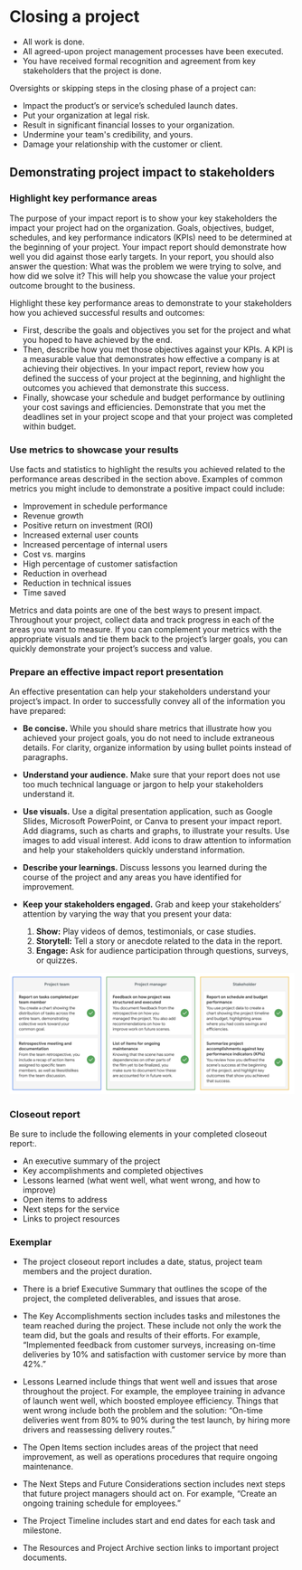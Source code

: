 # Closing a project

* All work is done.
* All agreed-upon project management processes have been executed.
* You have received formal recognition and agreement from key stakeholders that the project is done.

Oversights or skipping steps in the closing phase of a project can:
* Impact the product’s or service’s scheduled launch dates.
* Put your organization at legal risk.
* Result in significant financial losses to your organization.
* Undermine your team's credibility, and yours.
* Damage your relationship with the customer or client.

## Demonstrating project impact to stakeholders

### Highlight key performance areas
The purpose of your impact report is to show your key stakeholders the impact your project had on the organization. Goals, objectives, budget, schedules, and key performance indicators (KPIs) need to be determined at the beginning of your project. 
Your impact report should demonstrate how well you did against those early targets. In your report, you should also answer the question: What was the problem we were trying to solve, and how did we solve it? This will help you showcase the value your project outcome brought to the business.

Highlight these key performance areas to demonstrate to your stakeholders how you achieved successful results and outcomes:
* First, describe the goals and objectives you set for the project and what you hoped to have achieved by the end. 
* Then, describe how you met those objectives against your KPIs. A KPI is a measurable value that demonstrates how effective a company is at achieving their objectives. In your impact report, review how you defined the success of your project at the beginning, and highlight the outcomes you achieved that demonstrate this success.
* Finally, showcase your schedule and budget performance by outlining your cost savings and efficiencies. Demonstrate that you met the deadlines set in your project scope and that your project was completed within budget.

### Use metrics to showcase your results
Use facts and statistics to highlight the results you achieved related to the performance areas described in the section above. Examples of common metrics you might include to demonstrate a positive impact could include: 
* Improvement in schedule performance
* Revenue growth
* Positive return on investment (ROI)
* Increased external user counts
* Increased percentage of internal users 
* Cost vs. margins
* High percentage of customer satisfaction 
* Reduction in overhead
* Reduction in technical issues
* Time saved

Metrics and data points are one of the best ways to present impact. Throughout your project, collect data and track progress in each of the areas you want to measure. If you can complement your metrics with the appropriate visuals and tie them back to the project’s larger goals, you can quickly demonstrate your project’s success and value.

### Prepare an effective impact report presentation
An effective presentation can help your stakeholders understand your project’s impact. In order to successfully convey all of the information you have prepared: 

* __Be concise.__ While you should share metrics that illustrate how you achieved your project goals, you do not need to include extraneous details. For clarity, organize information by using bullet points instead of paragraphs. 

* __Understand your audience.__
Make sure that your report does not use too much technical language or jargon to help your stakeholders understand it.

* __Use visuals.__
Use a digital presentation application, such as Google Slides, Microsoft PowerPoint, or Canva to present your impact report. Add diagrams, such as charts and graphs, to illustrate your results. Use images to add visual interest. Add icons to draw attention to information and help your stakeholders quickly understand information.

* __Describe your learnings.__
Discuss lessons you learned during the course of the project and any areas you have identified for improvement.

* __Keep your stakeholders engaged.__
Grab and keep your stakeholders’ attention by varying the way that you present your data:
  1. __Show:__ Play videos of demos, testimonials, or case studies.
  2. __Storytell:__ Tell a story or anecdote related to the data in the report. 
  3. __Engage:__ Ask for audience participation through questions, surveys, or quizzes.


![benefits-project-closing](benefits-project-closing.png)

### Closeout report
Be sure to include the following elements in your completed closeout report:.
* An executive summary of the project
* Key accomplishments and completed objectives
* Lessons learned (what went well, what went wrong, and how to improve)
* Open items to address
* Next steps for the service
* Links to project resources

### Exemplar

* The project closeout report includes a date, status, project team members and the project duration.

* There is a brief Executive Summary that outlines the scope of the project, the completed deliverables, and issues that arose. 

* The Key Accomplishments section includes tasks and milestones the team reached during the project. These include not only the work the team did, but the goals and results of their efforts. For example, “Implemented feedback from customer surveys, increasing on-time deliveries by 10% and satisfaction with customer service by more than 42%.”

* Lessons Learned include things that went well and issues that arose throughout the project. For example, the employee training in advance of launch went well, which boosted employee efficiency. Things that went wrong include both the problem and the solution: “On-time deliveries went from 80% to 90% during the test launch, by hiring more drivers and reassessing delivery routes.”

* The Open Items section includes areas of the project that need improvement, as well as operations procedures that require ongoing maintenance. 

* The Next Steps and Future Considerations section includes next steps that future project managers should act on. For example, “Create an ongoing training schedule for employees.”

* The Project Timeline includes start and end dates for each task and milestone.

* The Resources and Project Archive section links to important project documents.
